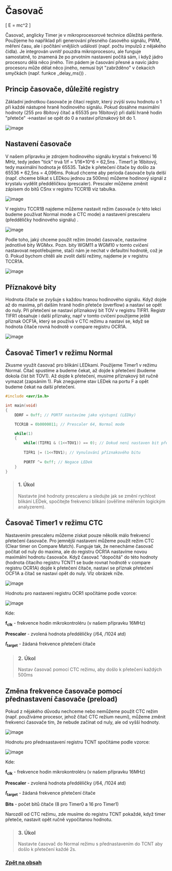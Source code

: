 
# Časovač

<script type="text/javascript" id="MathJax-script" async
    src="https://cdn.jsdelivr.net/npm/mathjax@3/es5/tex-mml-chtml.js">
</script>

\[
E = mc^2
\]

Časovač, anglicky Timer je v mikroprocesorové technice důležitá periferie. Použijeme ho například při generování přesného časového signálu, PWM, měření času, ale i počítání vnějších událostí (např. počtu impulzů z nějakého čidla). Je integrován uvnitř pouzdra mikroprocesoru, ale funguje samostatně, to znamená že po prvotním nastavení počítá sám, i když jádro procesoru dělá něco jiného. Tím pádem je časování přesné a navíc jádro procesoru může dělat něco jiného, nemusí být "zabržděno" v čekacích smyčkách (např. funkce _delay_ms()) .

## Princip časovače, důležité registry

Základní jednotkou časovače je čítací registr, který zvýší svou hodnotu o 1 při každé nástupné hraně hodinového signálu. Pokud dosáhne maximální hodnoty (255 pro 8bitový čítač a 65535 pro 16bitový) při další hraně hodin "přeteče" ->nastaví se opět do 0 a nastaví příznakový bit do 1.

![image](https://github.com/user-attachments/assets/c4c13016-1b2d-40f1-81c7-ca5e91862b35)

## Nastavení časovače

V našem přípravku je zdrojem hodinového signálu krystal s frekvencí 16 MHz, tedy jeden "tick" trvá 1/f = 1/16*10^6 = 62,5ns . Timer1 je 16bitový, tedy maximální hodnota je 65535. Takže k přetečení čítače by došlo za 65536 *  62,5ns = 4,096ms. Pokud chceme aby perioda časovače byla delší (např. chceme blikat s LEDkou jednou za 500ms) můžeme hodinový signál z krystalu vydělit předděličkou (prescaler). Prescaler můžeme změnit zápisem do bitů CSnx v registru TCCR1B viz tabulka.

![image](https://github.com/user-attachments/assets/1aa90833-aa8f-49f3-bf8b-b20401c2be39)

V registru TCCR1B najdeme můžeme nastavit režim časovače (v této lekci budeme používat Normal mode a CTC mode) a nastavení prescaleru (předděličky hodinového signálu) .

![image](https://github.com/user-attachments/assets/03858294-1551-4f8e-a3e9-1179efdfa39f)

Podle toho, jaký chceme použít režim (mode) časovače, nastavíme jednotlivé bity WGMxx. Pozn. bity  WGM11 a WGM10 v tomto cvičení nastavovat nepotřebujeme, stačí nám je nechat v defaultní hodnotě, což je 0. Pokud bychom chtěli ale zvolit další režimy, najdeme je v registru TCCR1A. 

![image](https://github.com/user-attachments/assets/1686f100-b836-415c-a0d4-cf21dd0fff0c)



## Příznakové bity
Hodnota čítače se zvyšuje s každou hranou hodinového signálu. Když dojde až do maxima, při dalším hraně hodin přeteče (overflow) a nastaví se opět do nuly. Při přetečení se nastaví příznakový bit TOV v registru TIFR1. Registr TIFR1 obsahuje i další příznaky, např v tomto cvičení použijeme ještě příznak OCF1A, který se používá v CTC režimu a nastaví se, když se hodnota čítače rovná hodnotě v compare registru OCR1A. 

![image](https://github.com/user-attachments/assets/7e6b6389-acac-4013-b738-894638c304be)



## Časovač Timer1 v režimu Normal

Zkusme využít časovač pro blikání LEDkami. Použijeme Timer1 v režimu Normal. Čítač spustíme a budeme čekat, až dojde k přetečení (budeme dokola číst bit TOV1). Až dojde k přetečení, musíme příznakový bit ručně vymazat (zapsáním 1). Pak znegujeme stav LEDek na portu F a opět budeme čekat na další přetečení.

```c
#include <avr/io.h>

int main(void)
{
	DDRF = 0xff; // PORTF nastavíme jako výstupní (LEDky)

	TCCR1B = 0b0000011; // Prescaler 64, Normal mode

	while(1)
	{
		while((TIFR1 & (1<<TOV1)) == 0); // Dokud není nastaven bit přetečení časovače, nedělej nic
		
		TIFR1 |= (1<<TOV1); // Vynulování příznakového bitu
		
		PORTF ^= 0xff; // Negace LEDek
	}
}

```

>### 1. Úkol
>Nastavte jiné hodnoty prescaleru a sledujte jak se změní rychlost blikání LEDek, spočítejte frekvenci blikání (ověříme měřením logickým analyzerem).

## Časovač Timer1 v režimu CTC
Nastavením prescaleru můžeme získat pouze několik málo frekvencí přetečení časovače. Pro jemnější nastavení můžeme použít režim CTC (Clear timer on Compare Match). Funguje tak, že nenecháme časovač počítat od nuly do maxima, ale do registru OCR1A nastavíme novou maximální hodnotu časovače. Když časovač "dopočítá" do této hodnoty (hodnota čítacího registru TCNT1 se bude rovnat hodnotě v compare registru OCR1A) dojde k přetečení čítače, nastaví se příznak přetečení OCF1A a čítač se nastaví opět do nuly. VIz obrázek níže.

![image](https://github.com/user-attachments/assets/8d2910e8-3add-4462-b892-426b771df6f6)

Hodnotu pro nastavení registru OCR1 spočítáme podle vzorce:

![image](https://github.com/user-attachments/assets/fa05b1f2-aba1-4796-b380-07afbf4027fd)

Kde:

**f<sub>clk</sub>**  - frekvence hodin mikrokontroléru (v našem přípravku 16MHz)

**Prescaler** - zvolená hodnota předděličky (/64, /1024 atd) 

**𝑓<sub>target</sub>** - žádaná frekvence přetečení čítače


>### 2. Úkol 
>Nastav časovač pomocí CTC režimu, aby došlo k přetečení každých 500ms


## Změna frekvence časovače pomocí přednastavení časovače (preload)

Pokud z nějakého důvodu nechceme nebo nemůžeme použít CTC režim (např. používáme procesor, jehož čítač CTC režium neumí), můžeme změnit frekvenci časovače tím, že nebude začínat od nuly, ale od vyšší hodnoty.

![image](https://github.com/user-attachments/assets/065ff747-06ff-49ed-b3b2-4533922b9b37)

Hodnotu pro přednsastavení registru TCNT spočítáme podle vzorce:

![image](https://github.com/user-attachments/assets/bdaa10f3-8dca-4608-b075-b84bdd6b398c)

Kde:

**f<sub>clk</sub>**  - frekvence hodin mikrokontroléru (v našem přípravku 16MHz)

**Prescaler** - zvolená hodnota předděličky (/64, /1024 atd) 

**𝑓<sub>target</sub>** - žádaná frekvence přetečení čítače

**Bits** - počet bitů čítače (8 pro Timer0 a 16 pro Timer1)

Narozdíl od CTC režimu, zde musíme do registru TCNT pokaždé, když timer přeteče, nastavit opět ručně vypočítanou hodnotu.

>### 3. Úkol
>Nastavte časovač do Normal režimu s přednastavením do TCNT aby došlo k přetečení každé 2s.


### [Zpět na obsah](README.md)
